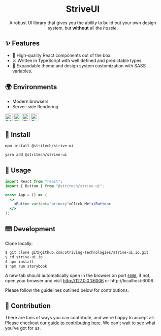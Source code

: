 <h1 align="center">StriveUI</h1>

<div align="center">

A robust UI library that gives you the ability to build out your own design system, but **without** all the _hassle_.

</div>

## ✨ Features

- 🎁 High-quality React components out of the box.
- ⚔️ Written in TypeScript with well defined and predictable types.
- 🎨 Expandable theme and design system customization with SASS variables.

## 🌍 Environments

- Modern browsers
- Server-side Rendering

[<img src="https://raw.githubusercontent.com/alrra/browser-logos/master/src/edge/edge_48x48.png" alt="Edge" width="24px" height="24px" />](http://godban.github.io/browsers-support-badges/)
[<img src="https://raw.githubusercontent.com/alrra/browser-logos/master/src/firefox/firefox_48x48.png" alt="Firefox" width="24px" height="24px" />](http://godban.github.io/browsers-support-badges/)
[<img src="https://raw.githubusercontent.com/alrra/browser-logos/master/src/chrome/chrome_48x48.png" alt="Chrome" width="24px" height="24px" />](http://godban.github.io/browsers-support-badges/)
[<img src="https://raw.githubusercontent.com/alrra/browser-logos/master/src/safari/safari_48x48.png" alt="Safari" width="24px" height="24px" />](http://godban.github.io/browsers-support-badges/)

## 🎁 Install

```bash
npm install @stritech/strive-ui
```

```bash
yarn add @stritech/strive-ui
```

## 🔨 Usage

```jsx
import React from "react";
import { Button } from "@stritech/strive-ui";

const App = () => (
  <>
    <Button variant="primary">Click Me!</Button>
  </>
);
```

## ⌨️ Development

Clone locally:

```bash
$ git clone git@github.com:Striving-Technologies/strive-ui.io.git
$ cd strive-ui.io
$ npm install
$ npm run storybook
```

A new tab should automatically open in the browser on port [`6006`](http://localhost:6006), if not,
open your browser and visit http://127.0.0.1:6006 or http://localhost:6006.

Please follow the guidelines outlined below for contributions.

## 🤝 Contribution

There are tons of ways you can contribute, and we're happy to accept all. Please checkout our [guide to contributing here](https://github.com/Striving-Technologies/strive-ui.io/.github/blob/main/contributing.md). We can't wait to see what you've got for us.
